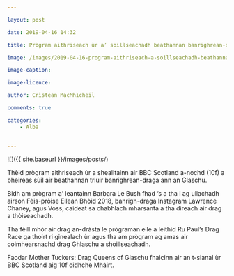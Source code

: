 ```yaml
---

layout: post

date: 2019-04-16 14:32

title: Prògram aithriseach ùr a’ soillseachadh beathannan banrighrean-draga Ghlaschu

image: /images/2019-04-16-program-aithriseach-a-soillseachadh-beathannan-banrighrean-draga-ghlaschu.webp

image-caption:

image-licence:

author: Crìstean MacMhìcheil

comments: true

categories:
    - Alba
    

---
```


![]({{ site.baseurl }}/images/posts/)

Thèid prògram aithriseach ùr a shealltainn air BBC Scotland a-nochd (10f) a bheireas sùil air beathannan triùir banrighrean-draga ann an Glaschu.

<!--more-->

Bidh am prògram a’ leantainn Barbara Le Bush fhad ‘s a tha i ag ullachadh airson Fèis-pròise Eilean Bhòid 2018, banrigh-draga Instagram Lawrence Chaney, agus Voss, caideat sa chabhlach mharsanta a tha dìreach air drag a thòiseachadh.

Tha fèill mhòr air drag an-dràsta le prògraman eile a leithid Ru Paul’s Drag Race ga thoirt ri ginealach ùr agus tha am prògram ag amas air coimhearsnachd drag Ghlaschu a shoillseachadh.

Faodar Mother Tuckers: Drag Queens of Glaschu fhaicinn air an t-sianal ùr BBC Scotland aig 10f oidhche Mhàirt.
